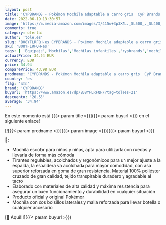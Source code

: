 ```yaml
---
layout: post
title: 'CYPBRANDS - Pokémon Mochila adaptable a carro gris  CyP Brands   talla única'
date: 2022-06-19 13:30:57
image: 'https://m.media-amazon.com/images/I/415w+3p3XAL._SL500_._SL400_.jpg'
comments: true
category: ofertas
author: 'tole.es'
slug: 'B08YFLRFQH-es CYPBRANDS - Pokémon Mochila adaptable a carro gris CyP...'
sku: 'B08YFLRFQH-es'
tags: [ 'Equipaje','Mochilas','Mochilas infantiles','cypbrands','mochila','🇪🇸', ]
actualPrice: 34.94 EUR
currency: EUR
price: 34.94
comparePrice: 43.98 EUR
prodname: 'CYPBRANDS - Pokémon Mochila adaptable a carro gris  CyP Brands   talla única'
country: 'es'
flag: '🇪🇸'
brand: 'CYPBRANDS'
buyurl: 'https://www.amazon.es/dp/B08YFLRFQH/?tag=tolees-21'
descuento: '20.55'
average: '34.94'
---
```


En este momento está [{{< param title >}}]({{< param buyurl >}}) en el siguiente enlace!

[![{{< param prodname >}}]({{< param image >}})]({{< param buyurl >}})

🔎:

- Mochila escolar para niños y niñas, apta para utilizarla con ruedas y llevarla de forma más cómoda
- Tirantes regulables, acolchados y ergonómicos para un mejor ajuste a la espalda, la espaldera va acolchada para mayor comodidad, con asa superior reforzada en goma de gran resistencia. Material 100% poliéster cruzado de gran calidad, tejido transpirable duradero y agradable al tacto
- Elaborado con materiales de alta calidad y máxima resistencia para asegurar un buen funcionamiento y durabilidad en cualquier situación
- Producto oficial y original Pokémon
- Mochila con dos bolsillos laterales y malla reforzada para llevar botella o cualquier accesorio

[🛒 Aquí!!!]({{< param buyurl >}})
